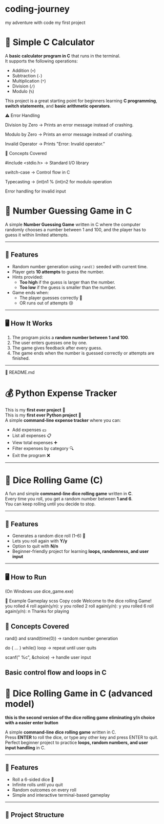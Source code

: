 # coding-journey
my adventure with code
my first project
# 🧮 Simple C Calculator

A **basic calculator program in C** that runs in the terminal.  
It supports the following operations:
- Addition (`+`)
- Subtraction (`-`)
- Multiplication (`*`)
- Division (`/`)
- Modulo (`%`)

This project is a great starting point for beginners learning **C programming**, **switch statements**, and **basic arithmetic operators**.

⚠️ Error Handling

Division by Zero → Prints an error message instead of crashing.

Modulo by Zero → Prints an error message instead of crashing.

Invalid Operator → Prints "Error: Invalid operator."

📖 Concepts Covered

#include <stdio.h> → Standard I/O library

switch-case → Control flow in C

Typecasting → (int)n1 % (int)n2 for modulo operation

Error handling for invalid input

# 🎯 Number Guessing Game in C

A simple **Number Guessing Game** written in C where the computer randomly chooses a number between 1 and 100, and the player has to guess it within limited attempts.

---

## 📌 Features
- Random number generation using `rand()` seeded with current time.
- Player gets **10 attempts** to guess the number.
- Hints provided:
  - **Too high** if the guess is larger than the number.
  - **Too low** if the guess is smaller than the number.
- Game ends when:
  - The player guesses correctly 🎉
  - OR runs out of attempts 😢

---

## 🖥️ How It Works
1. The program picks a **random number between 1 and 100**.
2. The user enters guesses one by one.
3. The game gives feedback after every guess.
4. The game ends when the number is guessed correctly or attempts are finished.

---

📄 README.md
# 💰 Python Expense Tracker

This is my **first ever  project** 🎉  
This is my **first ever Python project** 🎉  
A simple **command-line expense tracker** where you can:
- Add expenses 💵
- List all expenses 📋
- View total expenses ➕
- Filter expenses by category 🔍
- Exit the program ❌

---
 # 🎲 Dice Rolling Game (C)

A fun and simple **command-line dice rolling game** written in **C**.  
Every time you roll, you get a random number between **1 and 6**.  
You can keep rolling until you decide to stop.  

---

## 🚀 Features
- Generates a random dice roll (1–6) 🎲  
- Lets you roll again with **Y/y**  
- Option to quit with **N/n**  
- Beginner-friendly project for learning **loops, randomness, and user input**  

---

## 🖥️ How to Run


(On Windows use dice_game.exe)

📝 Example Gameplay
scss
Copy code
Welcome to the dice rolling Game!
you rolled 4
roll again(y/n): y
you rolled 2
roll again(y/n): y
you rolled 6
roll again(y/n): n
Thanks for playing

## 📖 Concepts Covered
rand() and srand(time(0)) → random number generation

do { ... } while() loop → repeat until user quits

scanf(" %c", &choice) → handle user input

Basic control flow and loops in C
---

# 🎲 Dice Rolling Game in C (advanced model)

**this is the second version of the dice rolling game eliminating y/n choice with a easier enter button**

A simple **command-line dice rolling game** written in C.  
Press **ENTER** to roll the dice, or type any other key and press ENTER to quit.  
Perfect beginner project to practice **loops, random numbers, and user input handling** in C.

---

## 🚀 Features
- Roll a 6-sided dice 🎲
- Infinite rolls until you quit
- Random outcomes on every roll
- Simple and interactive terminal-based gameplay

---

## 📂 Project Structure

